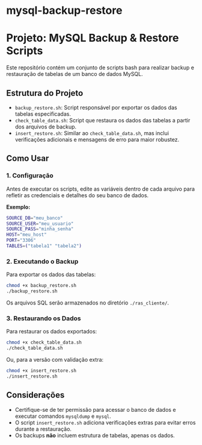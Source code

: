 # mysql-backup-restore
# Projeto: MySQL Backup & Restore Scripts

Este repositório contém um conjunto de scripts bash para realizar backup e restauração de tabelas de um banco de dados MySQL.

## Estrutura do Projeto

- `backup_restore.sh`: Script responsável por exportar os dados das tabelas especificadas.
- `check_table_data.sh`: Script que restaura os dados das tabelas a partir dos arquivos de backup.
- `insert_restore.sh`: Similar ao `check_table_data.sh`, mas inclui verificações adicionais e mensagens de erro para maior robustez.

## Como Usar

### 1. Configuração
Antes de executar os scripts, edite as variáveis dentro de cada arquivo para refletir as credenciais e detalhes do seu banco de dados.

**Exemplo:**
```bash
SOURCE_DB="meu_banco"
SOURCE_USER="meu_usuario"
SOURCE_PASS="minha_senha"
HOST="meu_host"
PORT="3306"
TABLES=("tabela1" "tabela2")
```

### 2. Executando o Backup
Para exportar os dados das tabelas:
```bash
chmod +x backup_restore.sh
./backup_restore.sh
```
Os arquivos SQL serão armazenados no diretório `./ras_cliente/`.

### 3. Restaurando os Dados
Para restaurar os dados exportados:
```bash
chmod +x check_table_data.sh
./check_table_data.sh
```
Ou, para a versão com validação extra:
```bash
chmod +x insert_restore.sh
./insert_restore.sh
```

## Considerações
- Certifique-se de ter permissão para acessar o banco de dados e executar comandos `mysqldump` e `mysql`.
- O script `insert_restore.sh` adiciona verificações extras para evitar erros durante a restauração.
- Os backups **não** incluem estrutura de tabelas, apenas os dados.

